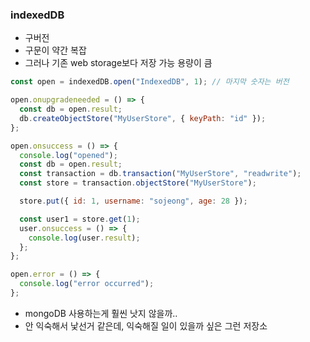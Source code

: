 ### indexedDB

- 구버전
- 구문이 약간 복잡
- 그러나 기존 web storage보다 저장 가능 용량이 큼

```js
const open = indexedDB.open("IndexedDB", 1); // 마지막 숫자는 버전

open.onupgradeneeded = () => {
  const db = open.result;
  db.createObjectStore("MyUserStore", { keyPath: "id" });
};

open.onsuccess = () => {
  console.log("opened");
  const db = open.result;
  const transaction = db.transaction("MyUserStore", "readwrite");
  const store = transaction.objectStore("MyUserStore");

  store.put({ id: 1, username: "sojeong", age: 28 });

  const user1 = store.get(1);
  user.onsuccess = () => {
    console.log(user.result);
  };
};

open.error = () => {
  console.log("error occurred");
};
```

- mongoDB 사용하는게 훨씬 낫지 않을까..
- 안 익숙해서 낯선거 같은데, 익숙해질 일이 있을까 싶은 그런 저장소
